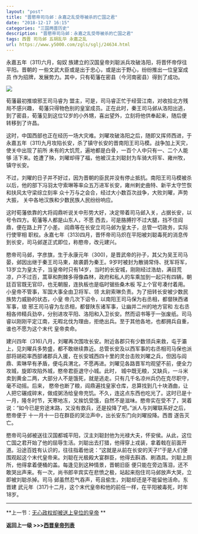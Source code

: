 ```yaml
---
layout: "post"
title: "晋愍帝司马邺：永嘉之乱受辱被杀的亡国之君"
date: "2018-12-17 16:15"
categories: "三国两晋历史"
description: "晋愍帝司马邺：永嘉之乱受辱被杀的亡国之君"
tags: 西晋 司马邺 五胡乱华 永嘉之乱
url: https://www.y5000.com/zgls/sglj/24634.html
---
```






永嘉五年（311)六月，匈奴 族建立的汉国皇帝刘聪派兵攻破洛阳，将晋怀帝俘往平阳。晋朝的 一些文武大臣或是出于忠心，或是出于野心，纷纷推出一位皇室成员
作为招牌，发展势力。其中，只有荀藩在密县（今河南密县）得到了成功。

![](https://img.y5000.com/uploads/allimg/170803/12-1FP314225WB.jpg)

荀藩最初推琅邪王司马睿为 盟主，可是，司马睿正忙于经营江南，对收拾北方残局不感兴趣，
荀藩只得物色别的皇室成员。正在此时，秦王司马邺从洛阳出逃，到了密县，荀藩见到这位12岁的小外甥，喜出望外，立刻将他供奉起来，随后便转移到了许昌。

这时，中国西部也正在经历一场大灾难。刘曜攻破洛阳之后，随即又挥师西进，于永嘉五年（311)九月攻陷长安，杀了镇守长安的晋南阳王司马模。战争加上天灾，使关中出现了前所
未有的大饥荒，遍地都是白骨，一百个人中只有一、二个人能够 活下来。姓遭了殃，刘曜却得了福，他被汉主刘聪封为车骑大将军、雍州牧，镇守长安。

不过，刘曜的日子并不好过，因为晋朝的臣民并没有停止抵抗。南阳王司马模被杀以后，他的部下冯羽太守索琳等率众五万进军长安，雍州剌史曲特、新平太守竺恢和扶风太守梁综立刻率
众十万与之会合，经过大小数百次战争，大败刘曜，声势大振， 关中各地汉族和少数民族人民纷纷响应。

这时荀藩依靠的大将阎鼎听说关中形势大好，决定带着司马邺入关，占据长安，以号令四方。荀藩等人都是山东人，不愿
西去，可是胳膊拧不过大腿，挡不住阎鼎，便在路上开了小差。 阎鼎等在长安立司马邺为皇太子，总管一切政务，实际行使宰相
职权。永嘉七年（313)四月，晋怀帝司马炽在平阳被刘聪毒死的消息传到长安，司马邺遂正式即位，称愍帝，改元建兴。

愍帝司马邺，字彦旗，生于永康元年（300)，是晋武帝的孙子，其父为吴王司马晏，邺因出继于秦王司马柬，故袭爵为秦王。9岁时被封为散骑常侍、抚军将军，13岁立为皇太子，当皇帝时只有14岁，当时的长安城，刚刚经过浩劫，满目荒凉，户不过百，蒿草和荆棘多得像森林，政府和私人的车乘加到一起只有四辆，朝廷百官既无官印，也无朝服，连执板也是临时锯些桑木板
写上个官号凑付着用。小皇帝不管事，军国大事全由卫将军、领 太尉索琳负责。为了扭转长安被少数民族势力威胁的状态，小皇
帝几次下诏令，以南阳王司马保为右丞相，都督陕西诸军事，琅 邪王司马睿为左丞相，都督陕东诸军事，让幽并二州的地方官和
左右丞相各帅精兵劲卒，分别进攻平阳、洛阳和入卫长安。然而诏书等于一张废纸。司马睿以刚刚平定江南，无暇北伐为理由，拒绝出兵。至于其他各地，也都拥兵自重，谁也不愿为这个末代
皇帝卖命。

建兴四年（316)八月，刘曜再次围攻长安。附近各郡只有少数领兵来救，屯于灞上，见刘曜兵多势盛，都不敢继续靠近。总管长安及以西军事的右丞相司马保也派部将胡崧率西部诸郡兵入援，在长安城西四十里的灵台击败刘曜之兵，但因与阎鼎、索琳早有矛盾，便屯兵渭北，不愿再进。刘曜见各路晋军均观望不前，便全力攻城，旋即攻陷外城，愍帝君臣退守小城。此时，
城中既无粮，又缺兵，一斗米卖到黄金二两，大部分人不是饿死，就是逃走。只有几千名凉州兵仍在克尽职守，毫不动摇。后来，
愍帝也断了粮，阎鼎遍找皇家仓库，总算找到几十块酒曲，让人把它碾成碎末，做成粥汤给皇帝充饥。不久，连这点东西也吃光了。这时已是十一月，隆冬时节，天寒地冻，又挨饥受饿，自然不是滋味。愍帝实在受不了，哭着说：“如今已是穷途末路，又没有救兵，还是投降了吧。”派人与刘曜联系好之后，愍帝便于
十一月十一日在群臣的哭泣声中，出长安东门向刘曜投降。西晋 遂告灭亡。

愍帝司马邺被送往汉国都城平阳，汉主刘聪封他为光禄大夫，怀安侯。从此，这位亡国之君开始了他的屈辱生活。刘聪出去打猎，他得穿上戎装，拿着戟在前面开道。沿途百姓有认识的，往往指着他说：“这就是从前在长安的天子!”于是人们便围观起这个末代皇帝来。刘聪在光极殿大宴群臣，他得去斟酒、刷酒具。刘聪上厕所，他得拿着便桶的盖。每逢见到这种情景，晋朝旧臣
便只能在旁边落泪，还不敢哭出声来。有一次，尚书郎辛宾实在悲愤之极，站起来抱住司马邺放声大哭，立即被刘聪杀掉。司马
邺虽然忍气吞声，苟且偷生，刘聪却还是不能留他活命。东晋建 武元年（317)十二月，这个末代皇帝和他的前任一样，在平阳被毒死，时年18岁。

* * *

**上一节：[无心政权却被送上皇位的皇帝](https://www.y5000.com/zgls/sglj/24632.html) **

**返回上一级 >>>[西晋皇帝列表](https://www.y5000.com/zgls/sglj/24785.html)**
